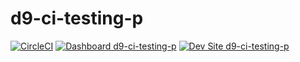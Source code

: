 # d9-ci-testing-p

[![CircleCI](https://circleci.com/gh/tirazel/d9-ci-testing-p.svg?style=shield)](https://circleci.com/gh/tirazel/d9-ci-testing-p)
[![Dashboard d9-ci-testing-p](https://img.shields.io/badge/dashboard-d9_ci_testing_p-yellow.svg)](https://dashboard.pantheon.io/sites/e774ae72-7319-41ee-b861-bf242b92858f#dev/code)
[![Dev Site d9-ci-testing-p](https://img.shields.io/badge/site-d9_ci_testing_p-blue.svg)](http://dev-d9-ci-testing-p.pantheonsite.io/)